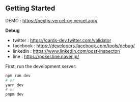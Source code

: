 ## Getting Started

DEMO : https://nextjs-vercel-og.vercel.app/

**Debug**
- twitter : https://cards-dev.twitter.com/validator	
- facebook : https://developers.facebook.com/tools/debug/
- linkedin : https://www.linkedin.com/post-inspector/
- line : https://poker.line.naver.jp/
  
First, run the development server:

```bash
npm run dev
# or
yarn dev
# or
pnpm dev
```


